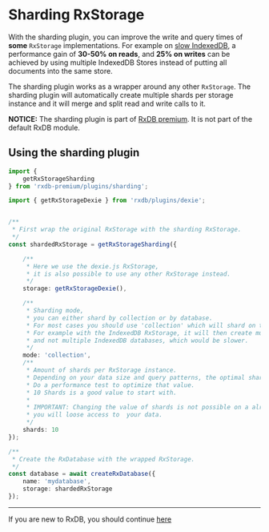 # Sharding RxStorage

With the sharding plugin, you can improve the write and query times of **some** `RxStorage` implementations.
For example on [slow IndexedDB](./slow-indexeddb.md), a performance gain of **30-50% on reads**, and **25% on writes** can be achieved by using multiple IndexedDB Stores instead of putting all documents into the same store.

The sharding plugin works as a wrapper around any other `RxStorage`. The sharding plugin will automatically create multiple shards per storage instance and it will merge and split read and write calls to it.

**NOTICE:** The sharding plugin is part of [RxDB premium](./premium.md). It is not part of the default RxDB module.

## Using the sharding plugin

```ts
import {
    getRxStorageSharding
} from 'rxdb-premium/plugins/sharding';

import { getRxStorageDexie } from 'rxdb/plugins/dexie';


/**
 * First wrap the original RxStorage with the sharding RxStorage.
 */
const shardedRxStorage = getRxStorageSharding({

    /**
     * Here we use the dexie.js RxStorage,
     * it is also possible to use any other RxStorage instead.
     */
    storage: getRxStorageDexie(),

    /**
     * Sharding mode,
     * you can either shard by collection or by database.
     * For most cases you should use 'collection' which will shard on the collection level.
     * For example with the IndexedDB RxStorage, it will then create multiple stores per IndexedDB database
     * and not multiple IndexedDB databases, which would be slower.
     */
    mode: 'collection',
    /**
     * Amount of shards per RxStorage instance.
     * Depending on your data size and query patterns, the optimal shard amount may differ.
     * Do a performance test to optimize that value.
     * 10 Shards is a good value to start with.
     * 
     * IMPORTANT: Changing the value of shards is not possible on a already existing database state,
     * you will loose access to  your data.
     */
    shards: 10
});

/**
 * Create the RxDatabase with the wrapped RxStorage. 
 */
const database = await createRxDatabase({
    name: 'mydatabase',
    storage: shardedRxStorage
});

```


--------------------------------------------------------------------------------

If you are new to RxDB, you should continue [here](./replication-couchdb.md)
